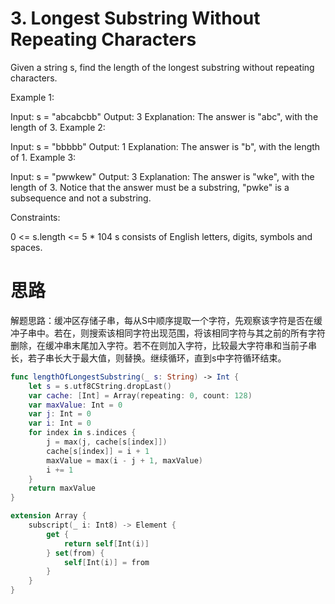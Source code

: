 # 3. Longest Substring Without Repeating Characters

Given a string s, find the length of the longest substring without repeating characters.

 

Example 1:

Input: s = "abcabcbb"
Output: 3
Explanation: The answer is "abc", with the length of 3.
Example 2:

Input: s = "bbbbb"
Output: 1
Explanation: The answer is "b", with the length of 1.
Example 3:

Input: s = "pwwkew"
Output: 3
Explanation: The answer is "wke", with the length of 3.
Notice that the answer must be a substring, "pwke" is a subsequence and not a substring.
 

Constraints:

0 <= s.length <= 5 * 104
s consists of English letters, digits, symbols and spaces.

# 思路

解题思路：缓冲区存储子串，每从S中顺序提取一个字符，先观察该字符是否在缓冲子串中。若在，则搜索该相同字符出现范围，将该相同字符与其之前的所有字符删除，在缓冲串末尾加入字符。若不在则加入字符，比较最大字符串和当前子串长，若子串长大于最大值，则替换。继续循环，直到s中字符循环结束。

```swift
func lengthOfLongestSubstring(_ s: String) -> Int {
    let s = s.utf8CString.dropLast()
    var cache: [Int] = Array(repeating: 0, count: 128)
    var maxValue: Int = 0
    var j: Int = 0
    var i: Int = 0
    for index in s.indices {
        j = max(j, cache[s[index]])
        cache[s[index]] = i + 1
        maxValue = max(i - j + 1, maxValue)
        i += 1
    }
    return maxValue
}

extension Array {
    subscript(_ i: Int8) -> Element {
        get {
            return self[Int(i)]
        } set(from) {
            self[Int(i)] = from
        }
    }
}
```